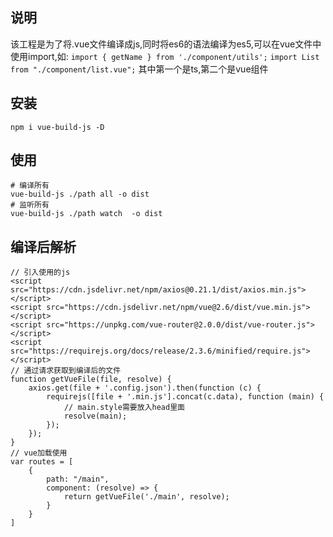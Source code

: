 ## 说明 ##
该工程是为了将.vue文件编译成js,同时将es6的语法编译为es5,可以在vue文件中使用import,如: `import { getName } from './component/utils';` `import List from "./component/list.vue";` 其中第一个是ts,第二个是vue组件

## 安装 ##
`npm i vue-build-js -D`

## 使用 ##
```
# 编译所有
vue-build-js ./path all -o dist
# 监听所有
vue-build-js ./path watch  -o dist
```
## 编译后解析 ##
```
// 引入使用的js
<script src="https://cdn.jsdelivr.net/npm/axios@0.21.1/dist/axios.min.js"></script>
<script src="https://cdn.jsdelivr.net/npm/vue@2.6/dist/vue.min.js"></script>
<script src="https://unpkg.com/vue-router@2.0.0/dist/vue-router.js"></script>
<script src="https://requirejs.org/docs/release/2.3.6/minified/require.js"></script>
// 通过请求获取到编译后的文件
function getVueFile(file, resolve) {
    axios.get(file + '.config.json').then(function (c) {
        requirejs([file + '.min.js'].concat(c.data), function (main) {
            // main.style需要放入head里面
            resolve(main);
        });
    });
}
// vue加载使用
var routes = [
    {
        path: "/main",
        component: (resolve) => {
            return getVueFile('./main', resolve);
        }
    }
]

```